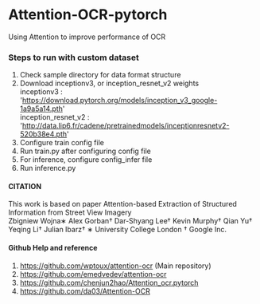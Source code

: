 # Attention-OCR-pytorch
Using Attention to improve performance of OCR

### Steps to run with custom dataset
1. Check sample directory for data format structure
2. Download inceptionv3, or inception_resnet_v2 weights<br>
 inceptionv3 : 'https://download.pytorch.org/models/inception_v3_google-1a9a5a14.pth' <br>
 inception_resnet_v2 : 'http://data.lip6.fr/cadene/pretrainedmodels/inceptionresnetv2-520b38e4.pth'
3. Configure train config file
4. Run train.py after configuring config file
5. For inference, configure config_infer file
6. Run inference.py

#### CITATION
This work is based on paper
Attention-based Extraction of Structured Information from Street View Imagery <br>
Zbigniew Wojna∗ Alex Gorban† Dar-Shyang Lee† Kevin Murphy† Qian Yu† Yeqing Li† Julian Ibarz†
∗ University College London † Google Inc.


#### Github Help and reference
1. https://github.com/wptoux/attention-ocr (Main repository)
2. https://github.com/emedvedev/attention-ocr
3. https://github.com/chenjun2hao/Attention_ocr.pytorch
4. https://github.com/da03/Attention-OCR
